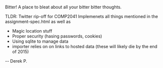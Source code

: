 Bitter! A place to bleat about all your bitter bitter thoughts.

TLDR: Twitter rip-off for COMP2041
Implemenets all things mentioned in the assignment-spec.html as well as 
   - Magic location stuff
   - Proper security (hasing passwords, cookies)
   - Using sqlite to manage data
   - importer relies on on links to hosted data (these will likely die by the end of 2015)


-- Derek P.

